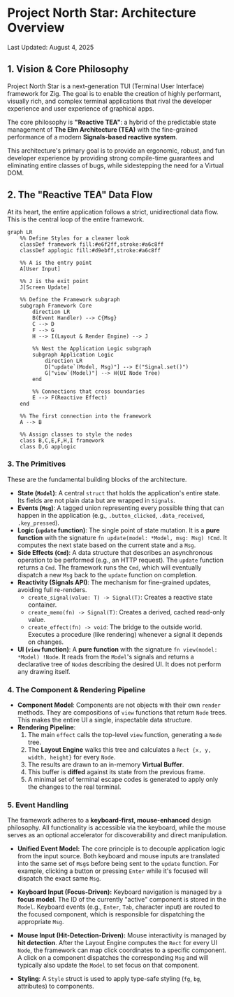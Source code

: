 # Project North Star: Architecture Overview
Last Updated: August 4, 2025

## 1. Vision & Core Philosophy

Project North Star is a next-generation TUI (Terminal User Interface) framework for Zig. The goal is to enable the creation of highly performant, visually rich, and complex terminal applications that rival the developer experience and user experience of graphical apps.

The core philosophy is **"Reactive TEA"**: a hybrid of the predictable state management of **The Elm Architecture (TEA)** with the fine-grained performance of a modern **Signals-based reactive system**.

This architecture's primary goal is to provide an ergonomic, robust, and fun developer experience by providing strong compile-time guarantees and eliminating entire classes of bugs, while sidestepping the need for a Virtual DOM.

## 2. The "Reactive TEA" Data Flow

At its heart, the entire application follows a strict, unidirectional data flow. This is the central loop of the entire framework.

```mermaid
graph LR
    %% Define Styles for a cleaner look
    classDef framework fill:#e6f2ff,stroke:#a6c8ff
    classDef applogic fill:#d9ebff,stroke:#a6c8ff

    %% A is the entry point
    A[User Input]

    %% J is the exit point
    J[Screen Update]

    %% Define the Framework subgraph
    subgraph Framework Core
        direction LR
        B(Event Handler) --> C{Msg}
        C --> D
        F --> G
        H --> I(Layout & Render Engine) --> J
        
        %% Nest the Application Logic subgraph
        subgraph Application Logic
            direction LR
            D["update`(Model, Msg)"] --> E("Signal.set()")
            G["view`(Model)"] --> H(UI Node Tree)
        end

        %% Connections that cross boundaries
        E --> F(Reactive Effect)
    end

    %% The first connection into the framework
    A --> B
    
    %% Assign classes to style the nodes
    class B,C,E,F,H,I framework
    class D,G applogic
```

### 3. The Primitives

These are the fundamental building blocks of the architecture.

* **State (`Model`)**: A central `struct` that holds the application's entire state. Its fields are not plain data but are wrapped in `Signals`.
* **Events (`Msg`)**: A tagged union representing every possible thing that can happen in the application (e.g., `.button_clicked`, `.data_received`, `.key_pressed`).
* **Logic (`update` function)**: The single point of state mutation. It is a **pure function** with the signature `fn update(model: *Model, msg: Msg) !Cmd`. It computes the next state based on the current state and a `Msg`.
* **Side Effects (`Cmd`)**: A data structure that describes an asynchronous operation to be performed (e.g., an HTTP request). The `update` function returns a `Cmd`. The framework runs the `Cmd`, which will eventually dispatch a new `Msg` back to the `update` function on completion.
* **Reactivity (Signals API)**: The mechanism for fine-grained updates, avoiding full re-renders.
    * `create_signal(value: T) -> Signal(T)`: Creates a reactive state container.
    * `create_memo(fn) -> Signal(T)`: Creates a derived, cached read-only value.
    * `create_effect(fn) -> void`: The bridge to the outside world. Executes a procedure (like rendering) whenever a signal it depends on changes.
* **UI (`view` function)**: A **pure function** with the signature `fn view(model: *Model) !Node`. It reads from the `Model`'s signals and returns a declarative tree of `Node`s describing the desired UI. It does not perform any drawing itself.

### 4. The Component & Rendering Pipeline

* **Component Model**: Components are not objects with their own `render` methods. They are compositions of `view` functions that return `Node` trees. This makes the entire UI a single, inspectable data structure.
* **Rendering Pipeline**:
    1.  The main `effect` calls the top-level `view` function, generating a `Node` tree.
    2.  The **Layout Engine** walks this tree and calculates a `Rect {x, y, width, height}` for every `Node`.
    3.  The results are drawn to an in-memory **Virtual Buffer**.
    4.  This buffer is **diffed** against its state from the previous frame.
    5.  A minimal set of terminal escape codes is generated to apply only the changes to the real terminal.
### 5. Event Handling

The framework adheres to a **keyboard-first, mouse-enhanced** design philosophy. All functionality is accessible via the keyboard, while the mouse serves as an optional accelerator for discoverability and direct manipulation.

* **Unified Event Model:** The core principle is to decouple application logic from the input source. Both keyboard and mouse inputs are translated into the same set of `Msg`s before being sent to the `update` function. For example, clicking a button or pressing `Enter` while it's focused will dispatch the exact same `Msg`.

* **Keyboard Input (Focus-Driven):** Keyboard navigation is managed by a **focus model**. The ID of the currently "active" component is stored in the `Model`. Keyboard events (e.g., `Enter`, `Tab`, character input) are routed to the focused component, which is responsible for dispatching the appropriate `Msg`.

* **Mouse Input (Hit-Detection-Driven):** Mouse interactivity is managed by **hit detection**. After the Layout Engine computes the `Rect` for every UI `Node`, the framework can map click coordinates to a specific component. A click on a component dispatches the corresponding `Msg` and will typically also update the `Model` to set focus on that component.
* **Styling**: A `Style` struct is used to apply type-safe styling (`fg`, `bg`, attributes) to components.